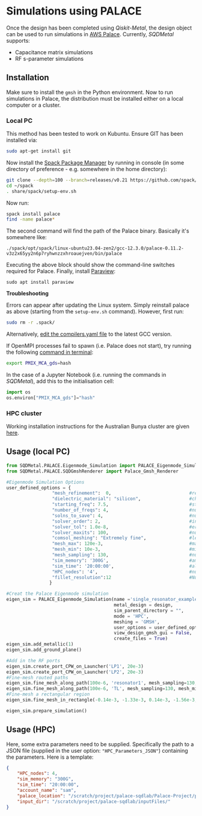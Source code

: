 # Simulations using PALACE

Once the design has been completed using *Qiskit-Metal*, the design object can be used to run simulations in [AWS Palace](https://awslabs.github.io/palace/stable/). Currently, *SQDMetal* supports:

- Capacitance matrix simulations
- RF s-parameter simulations

## Installation

Make sure to install the `gmsh` in the Python environment. Now to run simulations in Palace, the distribution must be installed either on a local computer or a cluster.

### Local PC

This method has been tested to work on Kubuntu. Ensure GIT has been installed via:

```bash
sudo apt-get install git
```

Now install the  [Spack Package Manager](https://spack-tutorial.readthedocs.io/en/latest/tutorial_basics.html) by running in console (in some directory of preference - e.g. somewhere in the home directory):

```bash
git clone --depth=100 --branch=releases/v0.21 https://github.com/spack/spack.git ~/spack
cd ~/spack
. share/spack/setup-env.sh
```

Now run:

```bash
spack install palace
find -name palace*
```

The second command will find the path of the Palace binary. Basically it's somewhere like:

```
./spack/opt/spack/linux-ubuntu23.04-zen2/gcc-12.3.0/palace-0.11.2-v3z2x65yy2n6p7ryhwnzzxhroauejven/bin/palace
```

Executing the above block should show the command-line switches required for Palace. Finally, install [Paraview](https://www.paraview.org/):

```
sudo apt install paraview
```

**Troubleshooting**

Errors can appear after updating the Linux system. Simply reinstall palace as above (starting from the `setup-env.sh` command). However, first run:

```bash
sudo rm -r .spack/
```

Alternatively, [edit the compilers.yaml file](https://stackoverflow.com/questions/67899951/change-version-of-gcc-which-does-not-support-compiling-c-programs-using-the-co) to the latest GCC version.

If OpenMPI processes fail to spawn (i.e. Palace does not start), try running the following [command in terminal](https://askubuntu.com/questions/730/how-do-i-set-environment-variables):

```bash
export PMIX_MCA_gds=hash
```

In the case of a Jupyter Notebook (i.e. running the commands in *SQDMetal*), add this to the initialisation cell:

```python
import os
os.environ["PMIX_MCA_gds"]="hash"
```


### HPC cluster

Working installation instructions for the Australian Bunya cluster are given [here](HPC_documentation.md).

## Usage (local PC)


```python
from SQDMetal.PALACE.Eigenmode_Simulation import PALACE_Eigenmode_Simulation
from SQDMetal.PALACE.SQDGmshRenderer import Palace_Gmsh_Renderer

#Eigenmode Simulation Options
user_defined_options = {
                 "mesh_refinement":  0,                             #refines mesh in PALACE - essetially divides every mesh element in half
                 "dielectric_material": "silicon",                  #choose dielectric material - 'silicon' or 'sapphire'
                 "starting_freq": 7.5,                              #starting frequency in GHz 
                 "number_of_freqs": 4,                              #number of eigenmodes to find
                 "solns_to_save": 4,                                #number of electromagnetic field visualizations to save
                 "solver_order": 2,                                 #increasing solver order increases accuracy of simulation, but significantly increases sim time
                 "solver_tol": 1.0e-8,                              #error residual tolerance foriterative solver
                 "solver_maxits": 100,                              #number of solver iterations
                 "comsol_meshing": "Extremely fine",                #level of COMSOL meshing: 'Extremely fine', 'Extra fine', 'Finer', 'Fine', 'Normal'
                 "mesh_max": 120e-3,                                #maxiumum element size for the mesh in mm
                 "mesh_min": 10e-3,                                 #minimum element size for the mesh in mm
                 "mesh_sampling": 130,                              #number of points to mesh along a geometry
                 "sim_memory": '300G',                              #amount of memory for each HPC node i.e. 4 nodes x 300 GB = 1.2 TB
                 "sim_time": '20:00:00',                            #allocated time for simulation 
                 "HPC_nodes": '4',                                  #number of Bunya nodes. By default 20 cpus per node are selected, then total cores = 20 x HPC_nodes
                 "fillet_resolution":12                             #Number of vertices per quarter turn on a filleted path
                }

#Creat the Palace Eigenmode simulation
eigen_sim = PALACE_Eigenmode_Simulation(name ='single_resonator_example_eigen',                     #name of simulation
                                        metal_design = design,                                      #feed in qiskit metal design
                                        sim_parent_directory = "",            #choose directory where mesh file, config file and HPC batch file will be saved
                                        mode = 'HPC',                                               #choose simulation mode 'HPC' or 'simPC'                                          
                                        meshing = 'GMSH',                                           #choose meshing 'GMSH' or 'COMSOL'
                                        user_options = user_defined_options,                        #provide options chosen above
                                        view_design_gmsh_gui = False,                               #view design in GMSH gui 
                                        create_files = True)                                        #create mesh, config and HPC batch files
eigen_sim.add_metallic(1)
eigen_sim.add_ground_plane()

#Add in the RF ports
eigen_sim.create_port_CPW_on_Launcher('LP1', 20e-3)
eigen_sim.create_port_CPW_on_Launcher('LP2', 20e-3)
#Fine-mesh routed paths
eigen_sim.fine_mesh_along_path(100e-6, 'resonator1', mesh_sampling=130, mesh_min=5e-3, mesh_max=120e-3)
eigen_sim.fine_mesh_along_path(100e-6, 'TL', mesh_sampling=130, mesh_min=7e-3, mesh_max=120e-3)
#Fine-mesh a rectangular region
eigen_sim.fine_mesh_in_rectangle(-0.14e-3, -1.33e-3, 0.14e-3, -1.56e-3, mesh_sampling=130, mesh_min=5e-3, mesh_max=120e-3)

eigen_sim.prepare_simulation()
```

## Usage (HPC)

Here, some extra parameters need to be supplied. Specifically the path to a JSON file (supplied in the user option: `"HPC_Parameters_JSON"`) containing the parameters. Here is a template:

```json
{
    "HPC_nodes": 4,
    "sim_memory": "300G",
    "sim_time": "20:00:00",
    "account_name": "sam",
    "palace_location": "/scratch/project/palace-sqdlab/Palace-Project/palace/build/bin/palace-x86_64.bin",
    "input_dir": "/scratch/project/palace-sqdlab/inputFiles/"
}
```

